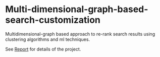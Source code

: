 # Multi-dimensional-graph-based-search-customization
Multidimensional-graph based approach to re-rank search results using clustering algorithms and ml techniques.

See [Report](https://github.com/kanishk509/Multi-dimensional-graph-based-search-customization/blob/master/sop_report.pdf) for details of the project.
